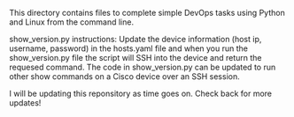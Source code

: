 This directory contains files to complete simple DevOps tasks using Python and Linux from the command line.  

show_version.py instructions:
Update the device information (host ip, username, password) in the hosts.yaml file and when you run the show_version.py file the script will SSH into the device and return the requesed command.  The code in show_version.py can be updated to run other show commands on a Cisco device over an SSH session. 

I will be updating this reponsitory as time goes on.  Check back for more updates! 
